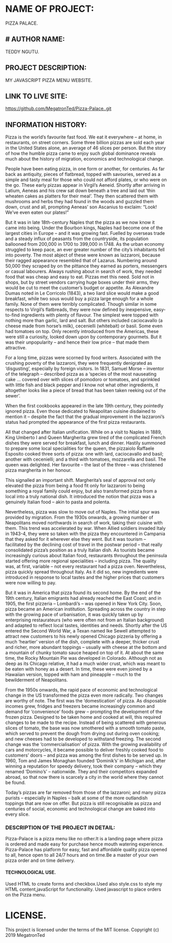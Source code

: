 # NAME OF PROJECT:
PIZZA PALACE.
## # AUTHOR NAME:
TEDDY NGUTU.
## PROJECT DESCRIPTION:
MY JAVASCRIPT PIZZA MENU WEBSITE.
## LINK TO LIVE SITE:
https://github.com/MegatronTed/Pizza-Palace..git
## INFORMATION HISTORY:
Pizza is the world’s favourite fast food. We eat it everywhere – at home, in restaurants, on street corners. Some three billion pizzas are sold each year in the United States alone, an average of 46 slices per person. But the story of how the humble pizza came to enjoy such global dominance reveals much about the history of migration, economics and technological change.

People have been eating pizza, in one form or another, for centuries. As far back as antiquity, pieces of flatbread, topped with savouries, served as a simple and tasty meal for those who could not afford plates, or who were on the go. These early pizzas appear in Virgil’s Aeneid. Shortly after arriving in Latium, Aeneas and his crew sat down beneath a tree and laid out ‘thin wheaten cakes as platters for their meal’. They then scattered them with mushrooms and herbs they had found in the woods and guzzled them down, crust and all, prompting Aeneas’ son Ascanius to exclaim: “Look! We’ve even eaten our plates!”

But it was in late 18th-century Naples that the pizza as we now know it came into being. Under the Bourbon kings, Naples had become one of the largest cities in Europe – and it was growing fast. Fuelled by overseas trade and a steady influx of peasants from the countryside, its population ballooned from 200,000 in 1700 to 399,000 in 1748. As the urban economy struggled to keep pace, an ever greater number of the city’s inhabitants fell into poverty. The most abject of these were known as lazzaroni, because their ragged appearance resembled that of Lazarus. Numbering around 50,000 they scraped by on the pittance they earned as porters, messengers or casual labourers. Always rushing about in search of work, they needed food that was cheap and easy to eat. Pizzas met this need. Sold not in shops, but by street vendors carrying huge boxes under their arms, they would be cut to meet the customer’s budget or appetite. As Alexandre Dumas noted in Le Corricolo (1843), a two liard slice would make a good breakfast, while two sous would buy a pizza large enough for a whole family. None of them were terribly complicated. Though similar in some respects to Virgil’s flatbreads, they were now defined by inexpensive, easy-to-find ingredients with plenty of flavour. The simplest were topped with nothing more than garlic, lard and salt. But others included caciocavallo (a cheese made from horse’s milk), cecenielli (whitebait) or basil. Some even had tomatoes on top. Only recently introduced from the Americas, these were still a curiosity, looked down upon by contemporary gourmets. But it was their unpopularity – and hence their low price – that made them attractive.

For a long time, pizzas were scorned by food writers. Associated with the crushing poverty of the lazzaroni, they were frequently denigrated as ‘disgusting’, especially by foreign visitors. In 1831, Samuel Morse – inventor of the telegraph – described pizza as a ‘species of the most nauseating cake … covered over with slices of pomodoro or tomatoes, and sprinkled with little fish and black pepper and I know not what other ingredients, it altogether looks like a piece of bread that has been taken reeking out of the sewer’.

When the first cookbooks appeared in the late 19th century, they pointedly ignored pizza. Even those dedicated to Neapolitan cuisine disdained to mention it – despite the fact that the gradual improvement in the lazzaroni’s status had prompted the appearance of the first pizza restaurants.

All that changed after Italian unification. While on a visit to Naples in 1889, King Umberto I and Queen Margherita grew tired of the complicated French dishes they were served for breakfast, lunch and dinner. Hastily summoned to prepare some local specialities for the queen, the pizzaiolo Raffaele Esposito cooked three sorts of pizza: one with lard, caciocavallo and basil; another with cecenielli; and a third with tomatoes, mozzarella and basil. The queen was delighted. Her favourite – the last of the three – was christened pizza margherita in her honour.

This signalled an important shift. Margherita’s seal of approval not only elevated the pizza from being a food fit only for lazzaroni to being something a royal family could enjoy, but also transformed pizza from a local into a truly national dish. It introduced the notion that pizza was a genuinely Italian food – akin to pasta and polenta.

Nevertheless, pizza was slow to move out of Naples. The initial spur was provided by migration. From the 1930s onwards, a growing number of Neapolitans moved northwards in search of work, taking their cuisine with them. This trend was accelerated by war. When Allied soldiers invaded Italy in 1943-4, they were so taken with the pizza they encountered in Campania that they asked for it wherever else they went. But it was tourism – facilitated by the declining cost of travel in the postwar period – that really consolidated pizza’s position as a truly Italian dish. As tourists became increasingly curious about Italian food, restaurants throughout the peninsula started offering more regional specialities – including pizza. The quality was, at first, variable – not every restaurant had a pizza oven. Nevertheless, pizza quickly spread throughout Italy. As it did so, new ingredients were introduced in response to local tastes and the higher prices that customers were now willing to pay.

But it was in America that pizza found its second home. By the end of the 19th century, Italian emigrants had already reached the East Coast; and in 1905, the first pizzeria – Lombardi’s – was opened in New York City. Soon, pizza became an American institution. Spreading across the country in step with the growing pace of urbanisation, it was quickly taken up by enterprising restaurateurs (who were often not from an Italian background) and adapted to reflect local tastes, identities and needs. Shortly after the US entered the Second World War, a Texan named Ike Sewell attempted to attract new customers to his newly opened Chicago pizzeria by offering a much ‘heartier’ version of the dish, complete with a deeper, thicker crust and richer, more abundant toppings – usually with cheese at the bottom and a mountain of chunky tomato sauce heaped on top of it. At about the same time, the Rocky Mountain Pie was developed in Colorado. Although not as deep as its Chicago relative, it had a much wider crust, which was meant to be eaten with honey as a desert. In time, these were even joined by a Hawaiian version, topped with ham and pineapple – much to the bewilderment of Neapolitans.

From the 1950s onwards, the rapid pace of economic and technological change in the US transformed the pizza even more radically. Two changes are worthy of note. The first was the ‘domestication’ of pizza. As disposable incomes grew, fridges and freezers became increasingly common and demand for ‘convenience’ foods grew – prompting the development of the frozen pizza. Designed to be taken home and cooked at will, this required changes to be made to the recipe. Instead of being scattered with generous slices of tomato, the base was now smothered with a smooth tomato paste, which served to prevent the dough from drying out during oven cooking; and new cheeses had to be developed to withstand freezing. The second change was the ‘commercialisation’ of pizza. With the growing availability of cars and motorcycles, it became possible to deliver freshly cooked food to customers’ doors – and pizza was among the first dishes to be served up. In 1960, Tom and James Monaghan founded ‘Dominik’s’ in Michigan and, after winning a reputation for speedy delivery, took their company – which they renamed ‘Domino’s’ – nationwide. They and their competitors expanded abroad, so that now there is scarcely a city in the world where they cannot be found.

Today’s pizzas are far removed from those of the lazzaroni; and many pizza purists – especially in Naples – balk at some of the more outlandish toppings that are now on offer. But pizza is still recognisable as pizza and centuries of social, economic and technological change are baked into every slice.
### DESCRIPTION OF THE PROJECT IN DETAIL:
Pizza-Palace is a pizza menu like no other.It is a landing page where pizza is ordered and made easy for purchase hence mouth watering experience.
Pizza-Palace has platform for easy, fast and affordable quality pizza opened to all, hence open to all 24/7 hours and on time.Be a master of your own pizza order and on time delivery.
#### TECHNOLOGICAL USE.
Used HTML to create forms and checkbox.Used also style.css to style my HTML content,javaScript for functionality.
Used javascript to place orders on the Pizza menu.
# LICENSE.
This project is licensed under the terms of the MIT license. Copyright (c) 2019 MegatronTed

